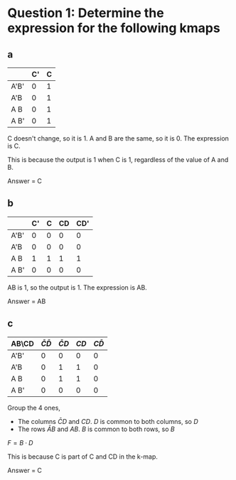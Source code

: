 
# Question 1: Determine the expression for the following kmaps

## a

|      | C' | C |
|------|----|---|
| A'B' | 0  | 1 |
| A'B  | 0  | 1 |
| A B  | 0  | 1 |
| A B' | 0  | 1 |

C doesn't change, so it is 1. A and B are the same, so it is 0. The expression is C.

This is because the output is 1 when C is 1, regardless of the value of A and B.

Answer = C

## b

|      | C' | C | CD | CD' |
|------|----|---|----|-----|
| A'B' | 0  | 0 | 0  | 0   |
| A'B  | 0  | 0 | 0  | 0   |
| A B  | 1  | 1 | 1  | 1   |
| A B' | 0  | 0 | 0  | 0   |

AB is 1, so the output is 1. The expression is AB.

Answer = AB

## c

| AB\CD | $\bar{C}\bar{D}$ | $\bar{C}D$ | $CD$ | $C\bar{D}$ |
|-------|------|-----|----|-----|
| A'B'  | 0    | 0   | 0  | 0   |
| A'B   | 0    | 1   | 1  | 0   |
| A B   | 0    | 1   | 1  | 0   |
| A B'  | 0    | 0   | 0  | 0   |

Group the 4 ones,

- The columns $\bar{C}D$ and $CD$.  $D$ is common to both columns, so $D$
- The rows $\bar{A}B$ and $AB$.  $B$ is common to both rows, so $B$

$F = B \cdot D$

This is because C is part of C and CD in the k-map.

Answer = C
